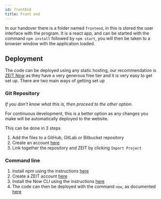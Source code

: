 ```yaml
---
id: frontEnd
title: Front end
---
```

In our handover there is a folder named `frontend`, in this is stored the user interface with the program. It is a react app, and can be started with the command `npm install` followed by `npm start`, you will then be taken to a browser window with the application loaded.
## Deployment
The code can be deployed using any static hosting, our recommendation is [ZEIT Now](https://zeit.co/) as they have a very generous free tier and it is very easy to get set up. There are two main ways of getting set up

### Git Repository
*If you don't know what this is, then proceed to the other option.*

For continuous development, this is a better option as any changes you make will be automatically deployed to the website.

This can be done in 3 steps

1. Add the files to a GitHub, GitLab or Bitbucket repository
2. Create an account [here](https://zeit.co/signup)
3. Link together the repository and ZEIT by clicking `Import Project`

### Command line
1. Install npm using the instructions [here](https://www.npmjs.com/get-npm)
2. Create a ZEIT account [here](https://zeit.co/signup)
3. Install the Now CLI using the instructions [here](https://zeit.co/download)
4. The code can then be deployed with the command `now`, as documented [here](https://zeit.co/docs/v2/platform/deployments#now-cli)
